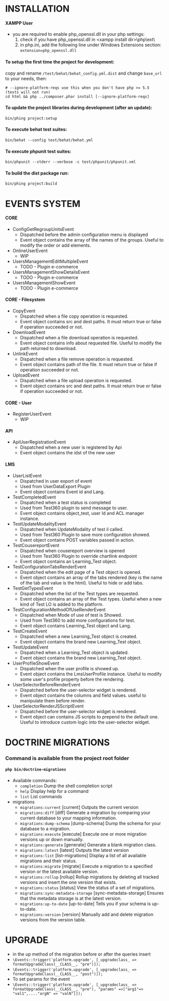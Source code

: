 # INSTALLATION

#### XAMPP User
* you are required to enable php_openssl.dll in your php settings:
  1) check if you have php_openssl.dll in \<xampp install dir>\php\ext\
  2) in php.ini, add the following line under Windows Extensions section: `extension=php_openssl.dll`

#### To setup the first time the project for development:

copy and rename `/test/behat/behat_config.yml.dist` and change `base_url` to your needs, then:

    # --ignore-platform-reqs use this when you don't have php >= 5.5 (tests will not run)
    cd html && php ../composer.phar install [--ignore-platform-reqs]

#### To update the project libraries during development (after an update):

    bin/phing project:setup

#### To execute behat test suites:

    bin/behat --config test/behat/behat.yml

#### To execute phpunit test suites:

    bin/phpunit --stderr --verbose -c test/phpunit/phpunit.xml

#### To build the dist package run:

    bin/phing project:build


# EVENTS SYSTEM
#### CORE
* ConfigGetRegroupUnitsEvent
  * Dispatched before the admin configuration menu is displayed
  * Event object contains the array of the names of the groups. Useful to modify the order or add elements.
* OnlineUserEvent
  * WIP
* UsersManagementEditMultipleEvent
  * TODO - Plugin e-commerce
* UsersManagementShowDetailsEvent
  * TODO - Plugin e-commerce
* UsersManagementShowEvent
  * TODO - Plugin e-commerce  

#### CORE - Filesystem
* CopyEvent
  * Dispatched when a file copy operation is requested.
  * Event object contains src and dest paths. It must return true or false if operation succeeded or not.
* DownloadEvent
  * Dispatched when a file download operation is requested.
  * Event object contains info about requested file. Useful to modify the path returned to download.
* UnlinkEvent  
  * Dispatched when a file remove operation is requested.
  * Event object contains path of the file. It must return true or false if operation succeeded or not.
* UploadEvent
  * Dispatched when a file upload operation is requested.
  * Event object contains src and dest paths. It must return true or false if operation succeeded or not.

#### CORE - User
* RegisterUserEvent
  * WIP

#### API
* ApiUserRegistrationEvent
  * Dispatched when a new user is registered by Api
  * Event object contains the idst of the new user

#### LMS  
* UserListEvent
  * Dispatched in user export of event
  * Used from UserDataExport Plugin
  * Event object contains Event id and Lang.
* TestCompletedEvent  
  * Dispatched when a test status is completed
  * Used from Test360 plugin to send message to user.
  * Event object contains object_test, user Id and ACL manager instance.
* TestUpdateModalityEvent
  * Dispatched when UpdateModality of test il called.
  * Used from Test360 Plugin to save more configuration showed.
  * Event object contains POST variables passed in action.
* TestCousereportEvent
  * Dispatched when cousereport overview is opened
  * Used from Test360 Plugin to override chartlink endpoint
  * Event object contains an Learning_Test object.
* TestConfigurationTabsRenderEvent
  * Dispatched when the edit page of a Test object is opened.
  * Event object contains an array of the tabs rendered (key is the name of the tab and value is the html). Useful to hide or add tabs.
* TestGetTypesEvent
  * Dispatched when the list of the Test types are requested. 
  * Event object contains an array of the Test types. Useful when a new kind of Test LO is added to the platform.
* TestConfigurationMethodOfUseRenderEvent
  * Dispatched when Mode of use of test is Showed.
  * Used from Test360 to add more configurations for test.
  * Event object contains Learning_Test object and Lang.
* TestCreateEvent
  * Dispatched when a new Learning_Test object is created.
  * Event object contains the brand new Learning_Test object.
* TestUpdateEvent
  * Dispatched when a Learning_Test object is updated.
  * Event object contains the brand new Learning_Test object.
* UserProfileShowEvent
  * Dispatched when the user profile is showed up.
  * Event object contains the LmsUserProfile instance. Useful to modify some user's profile property before the rendering.
* UserSelectorBeforeRenderEvent
  * Dispatched before the user-selector widget is rendered.
  * Event object contains the columns and field values. useful to manipulate them before render.
* UserSelectorRenderJSScriptEvent
  * Dispatched before the user-selector widget is rendered.
  * Event object can contains JS scripts to prepend to the default one. Useful to introduce custom logic into the user-selector widget.


# DOCTRINE MIGRATIONS
### Command is available from the project root folder

#### `php bin/doctrine-migrations`

* Available commands:
  * `completion`                        Dump the shell completion script
  * `help`                              Display help for a command
  * `list`                              List commands
* migrations
  * `migrations:current`                [current] Outputs the current version
  * `migrations:diff`                   [diff] Generate a migration by comparing your current database to your mapping information.
  * `migrations:dump-schema`            [dump-schema] Dump the schema for your database to a migration.
  * `migrations:execute`                [execute] Execute one or more migration versions up or down manually.
  * `migrations:generate`               [generate] Generate a blank migration class.
  * `migrations:latest`                 [latest] Outputs the latest version
  * `migrations:list`                   [list-migrations] Display a list of all available migrations and their status.
  * `migrations:migrate`                [migrate] Execute a migration to a specified version or the latest available version.
  * `migrations:rollup`                 [rollup] Rollup migrations by deleting all tracked versions and insert the one version that exists.
  * `migrations:status`                 [status] View the status of a set of migrations.
  * `migrations:sync-metadata-storage`  [sync-metadata-storage] Ensures that the metadata storage is at the latest version.
  * `migrations:up-to-date`             [up-to-date] Tells you if your schema is up-to-date.
  * `migrations:version`                [version] Manually add and delete migration versions from the version table.




# UPGRADE
* in the up method of the migration before or after the queries insert
* `\Events::trigger('platform.upgrade', [_upgradeclass_ => formatUpgradeClass(__CLASS__, "pre")]);`
* `\Events::trigger('platform.upgrade', [_upgradeclass_ => formatUpgradeClass(__CLASS__, "post")]);`
* To set params for the event
* `\Events::trigger('platform.upgrade', [_upgradeclass_ => formatUpgradeClass(__CLASS__, "pre"), "params" =>["arg1"=> "val1",...."argN" => "valN"]]);`


